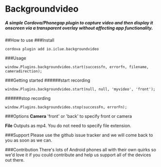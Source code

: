# Backgroundvideo

##### A simple Cordova/Phonegap plugin to capture video and then display it onscreen via a transparent overlay without affecting app functionality.


##How to use
###Install
```
cordova plugin add io.iclue.backgroundvideo
```
###Usage
```
window.Plugins.backgroundvideo.start(successfn, errorfn, filename, cameradirection);
```

###Getting started
######start recording
```
window.Plugins.backgroundvideo.start(null, null, 'myvideo', 'front');
```
######stop recording
```
window.Plugins.backgroundvideo.stop(successFn, errorFn);
```
###Options
**Camera**
'front' or 'back' to specify front or camera

**File**
Outputs as mp4. You do not need to specify file extension.

###Support
Please use the github issue tracker and we will come back to you as soon as we can.

###Contribution
There's lots of Android phones all with their own quirks so we'd love it if you could contribute and help us support all of the devices out there.

